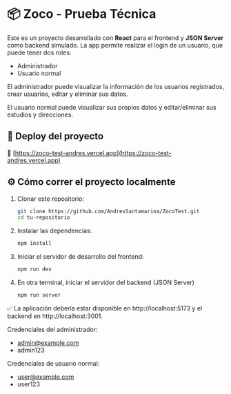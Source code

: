 # 📦 Zoco - Prueba Técnica

Este es un proyecto desarrollado con **React** para el frontend y **JSON Server** como backend simulado. La app permite realizar el login de un usuario, que puede tener dos roles:

- Administrador
- Usuario normal

El administrador puede visualizar la información de los usuarios registrados, crear usuarios, editar y eliminar sus datos.

El usuario normal puede visualizar sus propios datos y editar/eliminar sus estudios y direcciones.

## 🚀 Deploy del proyecto

🔗 [https://zoco-test-andres.vercel.app](https://zoco-test-andres.vercel.app)

## ⚙️ Cómo correr el proyecto localmente

1. Clonar este repositorio:
   ```bash
   git clone https://github.com/AndresSantamarina/ZocoTest.git
   cd tu-repositorio
2. Instalar las dependencias:
    ```bash
   npm install
3. Iniciar el servidor de desarrollo del frontend:
    ```bash
   npm run dev
4. En otra terminal, iniciar el servidor del backend (JSON Server)
    ```bash
   npm run server

✅ La aplicación debería estar disponible en http://localhost:5173 y el backend en http://localhost:3001.

Credenciales del administrador:
- admin@example.com 
- admin123

Credenciales de usuario normal:
- user@example.com
- user123